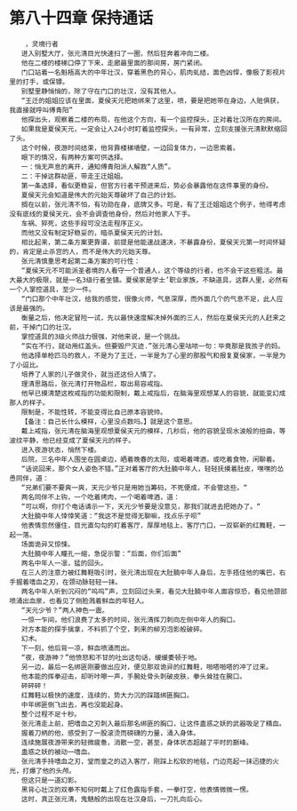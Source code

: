 # 第八十四章 保持通话
        ，灵境行者
       进入别墅大厅，张元清目光快速扫了一圈，然后狂奔着冲向二楼。
       他在二楼的楼梯口停了下来，走廊最里面的那间房，房门紧闭。
       门口站着一名魁梧高大的中年壮汉，穿着黑色的背心，肌肉虬结，面色凶悍，像极了影视片里的打手，或保镖。
       别墅里静悄悄的，除了守在门口的壮汉，没有其他人。
       “王迁的姐姐应该在里面，夏侯天元把她绑来了这里，喷，要是把她带在身边，人赃俱获，我直接就呼叫傅青阳”
       他探出头，观察着二楼的布局，在他这个方向，有一个监控探头，正对着壮汉所在的房间。
       如果我是夏侯天元，一定会让人24小时盯着监控探头，一有异常，立刻支援张元清默默缩回了头。
       这个时候，夜游时间结束，他背靠楼梯墙壁，一边回复体力，一边思索着。
       眼下的情况，有两种方案可供选择。
       一：悄无声息的离开，通知傅青阳派人解救“人质”。
       二：干掉这群劫匪，带走王迁姐姐。
       第一条选择，看似更稳妥，但官方行者干预进来后，势必会暴露他在这件事里的身份。
       夏侯天元会知道是伟大的元始天尊破坏了自己的计划。
       搁在以前，张元清不怕，有功勋在身，底牌又多。可是，有了王迁姐姐这个例子，他得考虑没有底线的夏侯天元，会不会调查他身份，然后对他家人下手。
       车祸、猝死，这些手段可没法走程序正义。
       而他又没有制定好稳妥的，暗杀夏侯天元的计划。
       相比起来，第二条方案更靠谱，前提是他能速战速决，不暴露身份，夏侯天元第一时间怀疑的，肯定是止杀宫的人，而不是伟大的元始天尊。
       张元清慎重思考起第二条方案的可行性：
       “夏侯天元不可能派圣者境的人看守一个普通人，这个等级的行者，也不会干这些粗活。最大最大的极限，就是一名3级行者坐镇。夏侯家是学士’职业家族，不缺道具，这群人里，必然有一个人掌控道具，至少一件。
       “门口那个中年壮汉，给我的感觉，很像火师，气息深厚，而外面几个的气息不足，此人应该是最强的。
       衡量之后，他决定冒险一试，先以最快速度解决掉外面的三人，然后在夏侯天元的人赶来之前，干掉门口的壮汉。
       掌控道具的3级火师战力很强，对他来说，是一个挑战。
       “实在不行，就动用红盖头。但要毁尸灭迹.”张元清心里咕哝一句：毕竟那是我孩子的妈。
       他选择单枪匹马的救人，不是为了王迁，一半是为了心里的那股气和报复夏侯家，一半是为了小逗比。
       培养了人家的儿子做灵仆，就当还这份人情了。
       理清思路后，张元清打开物品栏，取出易容戒指。
       他早已摸清楚这枚戒指的功能和限制，戴上戒指后，在脑海里观想某人的容貌，就能变幻成那人的样子。
       限制是，不能性转，不能变得比自己原本容貌帅。
       【备注：自己长什么模样，心里没点数吗。】就是这个意思。
       戴上戒指，张元清在脑海里观想夏侯天元的模样，几秒后，他的容貌呈现水波般的扭曲，等波纹平静，他已经变成了夏侯天元的样子。
       进入夜游状态，悄然下楼。
       后院，三名中年人围坐在圆桌边，晒着晚春的太阳，或喝着啤酒，或吃着食物，闲聊着。
       “话说回来，那个女人姿色不错。”正对着客厅的大肚腩中年人，轻轻抚摸着肚皮，嘿嘿的怂恿同伴，道：
       “兄弟们要不要爽一爽，天元少爷只是用她当筹码，不死便成，不会管这些。“
       两名同伴不上钩，一个吃着烤肉，一个喝着啤酒，道：
       “可以啊，你打个电话请示一下，天元少爷要是没意见，那我们就进去把她办了。“
       大肚腩中年人悻悻笑道：“我这不是觉得无聊嘛，找点乐子呗”
       他表情忽然僵住，目光直勾勾的盯着客厅，厚厚地毯上，客厅门口，一双崭新的红舞鞋，一起一落。
       场面诡异又惊悚。
       大肚腩中年人瞳孔一缩，急促示警：“后面，你们后面”
       两名中年人一凛，猛的回头。
       在三人的注意力被红舞鞋吸引时，张元清出现在大肚腩中年人身后，左手捂住他的嘴巴，右手握着嗜血之刃，在颈动脉轻轻一抹。
       两名中年人听到沉闷的“呜呜”声，立刻回过头来，看见大肚腩中年人面容惊恐，看见他颈部喷涌出血泉，也看见了侧脸溅着鲜血的年轻人。
       “天元少爷？”两人神色一震。
       一惊一乍间，他们浪费了太多的时间，张元清挥刀刺向左侧中年人的胸口。
       对方本能的探手擒拿，不料抓了个空，刺来的柳刃泡影般破碎。
       幻术。
       下一刻，他后背一凉，鲜血喷涌而出。
       “夜，夜游神？”他愤怒和不甘的吐出这句话，缓缓委顿于地。
       另一边，最后一名绑匪刚要做出应对，便见那双诡异的红舞鞋，啪嗒啪嗒的冲了过来。
       他本能的挥拳迎击，却听咔嚓一声，手腕处骨头刺破皮肤，拳头耸挂在腕口。
       砰砰砰！
       红舞鞋以极快的速度，连续的，势大力沉的踩踏绑匪胸口。
       中年绑匪倒飞出去，再也没能起身。
       整个过程不足十秒。
       张元清走上前，把嗜血之刃刺入最后那名绑匪的胸口，让这件蛊惑之妖的武器吸足了精血。
       握着刀柄的他，感受到了一股滚烫而磅礴的力量，涌入身体。
       连续施展夜游带来的轻微疲惫，消散一空，甚至，身体状态超越了平时的巅峰。
       蛊惑之妖的被动一嗜血。
       张元清手持嗜血之刃，堂而皇之的迈入客厅，刚踩上松软的地毯，门边亮起一抹迅捷的火光，打爆了他的头颅。
       但这只是一道幻影。
       黑背心壮汉的双拳不知何时戴上了红色露指手套，一拳打空，他表情微微一愣。
       这时，真正张元清，鬼魅般的出现在壮汉身后，一刀扎向后心。